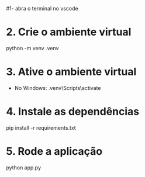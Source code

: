 #1- abra o terminal no vscode

# 2. Crie o ambiente virtual
python -m venv .venv

# 3. Ative o ambiente virtual
- No Windows:
.venv\Scripts\activate


# 4. Instale as dependências
pip install -r requirements.txt

# 5. Rode a aplicação
python app.py
